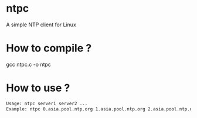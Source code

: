 # ntpc
A simple NTP client for Linux

# How to compile ?
gcc ntpc.c -o ntpc 

# How to use ?
```bash
Usage: ntpc server1 server2 ... 
Example: ntpc 0.asia.pool.ntp.org 1.asia.pool.ntp.org 2.asia.pool.ntp.org

```
